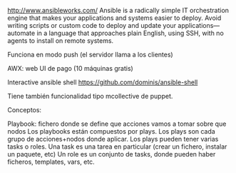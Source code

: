 http://www.ansibleworks.com/
Ansible is a radically simple IT orchestration engine that makes your applications and systems easier to deploy. Avoid writing scripts or custom code to deploy and update your applications— automate in a language that approaches plain English, using SSH, with no agents to install on remote systems.

Funciona en modo push (el servidor llama a los clientes)

AWX: web UI de pago (10 máquinas gratis)

Interactive ansible shell
https://github.com/dominis/ansible-shell

Tiene también funcionalidad tipo mcollective de puppet.


Conceptos:

Playbook: fichero donde se define que acciones vamos a tomar sobre que nodos
Los playbooks están compuestos por plays.
Los plays son cada grupo de acciones+nodos donde aplicar.
Los plays pueden tener varias tasks o roles.
Una task es una tarea en particular (crear un fichero, instalar un paquete, etc)
Un role es un conjunto de tasks, donde pueden haber ficheros, templates, vars, etc.
